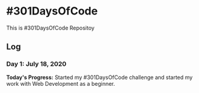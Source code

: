 # #301DaysOfCode
This is #301DaysOfCode Repositoy

## Log

### **Day 1:** July 18, 2020

**Today's Progress:** Started my #301DaysOfCode challenge and started my work with Web Development as a beginner.
